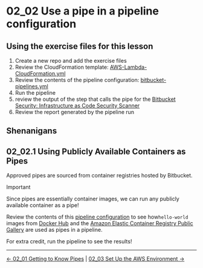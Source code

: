 # 02_02 Use a pipe in a pipeline configuration

## Using the exercise files for this lesson

1. Create a new repo and add the exercise files
1. Review the CloudFormation template: [AWS-Lambda-CloudFormation.yml](./AWS-Lambda-CloudFormation.yml)
1. Review the contents of the pipeline configuration: [bitbucket-pipelines.yml](./bitbucket-pipelines.yml)
1. Run the pipeline
1. review the output of the step that calls the pipe for the [Bitbucket Security: Infrastructure as Code Security Scanner](https://bitbucket.org/atlassian/bitbucket-iac-scan/src/master/)
1. Review the report generated by the pipeline run

## Shenanigans

## 02_02.1 Using Publicly Available Containers as Pipes

Approved pipes are sourced from container registries hosted by Bitbucket.

> [!Important]
> Since pipes are essentially container images, we can run any publicly available container as a pipe!

Review the contents of this [pipeline configuration](./Shenanigans/bitbucket-pipelines.yml) to see how`hello-world` images from [Docker Hub](https://hub.docker.com/) and the [Amazon Elastic Container Registry Public Gallery](https://gallery.ecr.aws/) are used as pipes in a pipeline.

For extra credit, run the pipeline to see the results!

<!-- FooterStart -->
---
[← 02_01 Getting to Know Pipes](../02_01_getting_to_know_pipes/README.md) | [02_03 Set Up the AWS Environment →](../02_03_set_up_the_aws_environment/README.md)
<!-- FooterEnd -->
